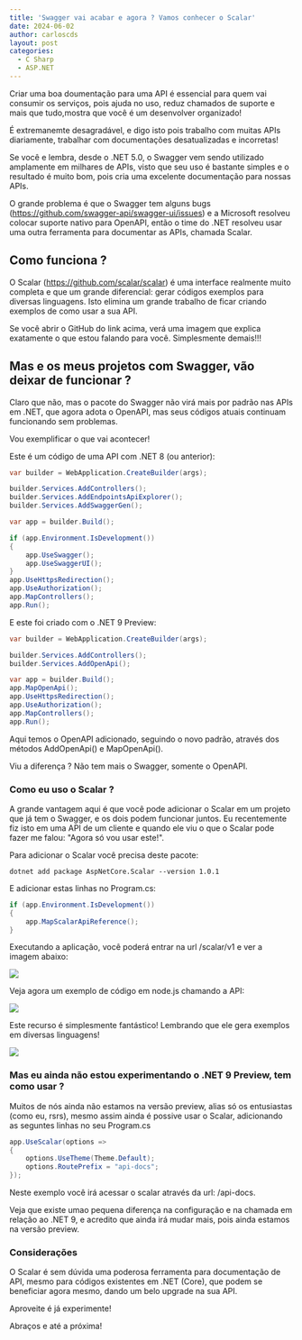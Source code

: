 ```yaml
---
title: 'Swagger vai acabar e agora ? Vamos conhecer o Scalar'
date: 2024-06-02
author: carloscds
layout: post
categories:
  - C Sharp 
  - ASP.NET 
---
```

Criar uma boa doumentação para uma API é essencial para quem vai consumir os serviços, pois ajuda no uso, reduz chamados de suporte e mais que tudo,mostra que você é um desenvolver organizado!

É extremanemte desagradável, e digo isto pois trabalho com muitas APIs diariamente, trabalhar com documentações desatualizadas e incorretas!

Se você e lembra, desde o .NET 5.0, o Swagger vem sendo utilizado amplamente em milhares de APIs, visto que seu uso é bastante simples e o resultado é muito bom, pois cria uma excelente documentação para nossas APIs.

O grande problema é que o Swagger tem alguns bugs (https://github.com/swagger-api/swagger-ui/issues) e a Microsoft resolveu colocar suporte nativo para OpenAPI, então o time do .NET resolveu usar uma outra ferramenta para documentar as APIs, chamada Scalar.

## Como funciona ?

O Scalar (https://github.com/scalar/scalar) é uma interface realmente muito completa e que um grande diferencial: gerar códigos exemplos para diversas linguagens. Isto elimina um grande trabalho de ficar criando exemplos de como usar a sua API.

Se você abrir o GitHub do link acima, verá uma imagem que explica exatamente o que estou falando para você. Simplesmente demais!!!

## Mas e os meus projetos com Swagger, vão deixar de funcionar ?

Claro que não, mas o pacote do Swagger não virá mais por padrão nas APIs em .NET, que agora adota o OpenAPI, mas seus códigos atuais continuam funcionando sem problemas.

Vou exemplificar o que vai acontecer!

Este é um código de uma API com .NET 8 (ou anterior):

```csharp
var builder = WebApplication.CreateBuilder(args);

builder.Services.AddControllers();
builder.Services.AddEndpointsApiExplorer();
builder.Services.AddSwaggerGen();

var app = builder.Build();

if (app.Environment.IsDevelopment())
{
    app.UseSwagger();
    app.UseSwaggerUI();
}
app.UseHttpsRedirection();
app.UseAuthorization();
app.MapControllers();
app.Run();
```

E este foi criado com o .NET 9 Preview:

```csharp
var builder = WebApplication.CreateBuilder(args);

builder.Services.AddControllers();
builder.Services.AddOpenApi();

var app = builder.Build();
app.MapOpenApi();
app.UseHttpsRedirection();
app.UseAuthorization();
app.MapControllers();
app.Run();
```

Aqui temos o OpenAPI adicionado, seguindo o novo padrão, através dos métodos AddOpenApi() e MapOpenApi().

Viu a diferença ? Não tem mais o Swagger, somente o OpenAPI.

### Como eu uso o Scalar ?

A grande vantagem aqui é que você pode adicionar o Scalar em um projeto que já tem o Swagger, e os dois podem funcionar juntos. Eu recentemente fiz isto em uma API de um cliente e quando ele viu o que o Scalar pode fazer me falou: "Agora só vou usar este!".

Para adicionar o Scalar você precisa deste pacote:

```nuget
dotnet add package AspNetCore.Scalar --version 1.0.1
```

E adicionar estas linhas no Program.cs:

```csharp
if (app.Environment.IsDevelopment())
{
    app.MapScalarApiReference();
}
```

Executando a aplicação, você poderá entrar na url /scalar/v1 e ver a imagem abaixo:

![]( wp-content/uploads/2024/06/Scalar-UI.png)
 
Veja agora um exemplo de código em node.js chamando a API:

![]( wp-content/uploads/2024/06/Scalar-UI-NodeJS.png)

Este recurso é simplesmente fantástico! Lembrando que ele gera exemplos em diversas linguagens!

![]( wp-content/uploads/2024/06/Scalar-UI-Languages.gif)

### Mas eu ainda não estou experimentando o .NET 9 Preview, tem como usar ?

Muitos de nós ainda não estamos na versão preview, alias só os entusiastas (como eu, rsrs), mesmo assim ainda é possive usar o Scalar, adicionando as seguntes linhas no seu Program.cs

```csharp
app.UseScalar(options =>
{
    options.UseTheme(Theme.Default);
    options.RoutePrefix = "api-docs";
});
```

Neste exemplo você irá acessar o scalar através da url: /api-docs.

Veja que existe umao pequena diferença na configuração e na chamada em relação ao .NET 9, e acredito que ainda irá mudar mais, pois ainda estamos na versão preview.

### Considerações
O Scalar é sem dúvida uma poderosa ferramenta para documentação de API, mesmo para códigos existentes em .NET (Core), que podem se beneficiar agora mesmo, dando um belo upgrade na sua API.

Aproveite é já experimente!

Abraços e até a próxima!
